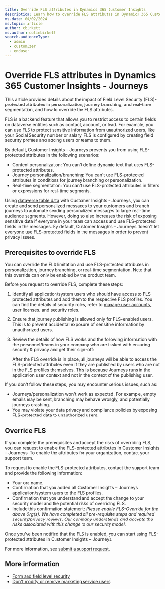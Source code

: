 ```yaml
---
title: Override FLS attributes in Dynamics 365 Customer Insights
description: Learn how to override FLS attributes in Dynamics 365 Customer Insights - Journeys.
ms.date: 06/02/2024
ms.topic: article
author: cbirkett
ms.author: colinbirkett
search.audienceType: 
  - admin
  - customizer
  - enduser
---
```


# Override FLS attributes in Dynamics 365 Customer Insights - Journeys

This article provides details about the impact of Field Level Security (FLS)-protected attributes in personalization, journey branching, and real-time segmentation, and how to override the FLS attributes.

FLS is a backend feature that allows you to restrict access to certain fields on dataverse entities such as contact, account, or lead. For example, you can use FLS to protect sensitive information from unauthorized users, like your Social Security number or salary. FLS is configured by creating field security profiles and adding users or teams to them.

By default, Customer Insights - Journeys prevents you from using FLS-protected attributes in the following scenarios:

- Content personalization: You can't define dynamic text that uses FLS-protected attributes.
- Journey personalization/branching: You can't use FLS-protected attributes in conditions for journey branching or personalization.
- Real-time segmentation: You can't use FLS-protected attributes in filters or expressions for real-time segments.

Using [dataverse table data](/power-apps/maker/data-platform/entity-overview) with Customer Insights – Journeys, you can create and send personalized messages to your customers and branch journeys to automate sending personalized messages to large real-time audience segments. However, doing so also increases the risk of exposing sensitive data if everyone in your team can access and use FLS-protected fields in the messages. By default, Customer Insights – Journeys doesn't let everyone use FLS-protected fields in the messages in order to prevent privacy issues.

## Prerequisites to override FLS

You can override the FLS limitation and use FLS-protected attributes in personalization, journey branching, or real-time segmentation. Note that this override can only be enabled by the product team.

Before you request to override FLS, complete these steps:

1. Identify all application/system users who should have access to FLS protected attributes and add them to the respective FLS profiles. You can find the details of security roles, refer to [manage user accounts, user licenses, and security roles](admin-users-licenses-roles.md#form-and-field-level-security).

1. Ensure that journey publishing is allowed only for FLS-enabled users. This is to prevent accidental exposure of sensitive information by unauthorized users.

1. Review the details of how FLS works and the following information with the personnel/teams in your company who are tasked with ensuring security & privacy and get their sign-off:

    After the FLS override is in place, all journeys will be able to access the FLS-protected attributes even if they are published by users who are not in the FLS profiles themselves. This is because Journeys runs in the application user context and not in the context of the publishing user.

If you don't follow these steps, you may encounter serious issues, such as:

- Journeys/personalization won't work as expected. For example, empty emails may be sent, branching may behave wrongly, and potentially journeys crashing.
- You may violate your data privacy and compliance policies by exposing FLS-protected data to unauthorized users.

## Override FLS

If you complete the prerequisites and accept the risks of overriding FLS, you can request to enable the FLS-protected attributes in Customer Insights – Journeys. To enable the attributes for your organization, contact your support team.

To request to enable the FLS-protected attributes, contact the support team and provide the following information:

- Your org name.
- Confirmation that you added all Customer Insights – Journeys application/system users to the FLS profiles.
- Confirmation that you understand and accept the change to your security model and the potential risks of overriding FLS.
- Include this confirmation statement:
    *Please enable FLS-Override for the above Org(s). We have completed all pre-requisite steps and required security/privacy reviews. Our company understands and accepts the risks associated with this change to our security model.*

Once you've been notified that the FLS is enabled, you can start using FLS-protected attributes in Customer Insights – Journeys.

For more information, see [submit a support request](/dynamics365/field-service/field-service-get-help).

## More information

- [Form and field level security](admin-users-licenses-roles.md#form-and-field-level-security)
- [Don't modify or remove marketing service users](admin-users-licenses-roles.md#dont-modify-or-remove-service-users).
